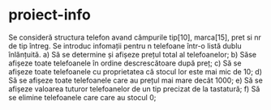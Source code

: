 # proiect-info

Se consideră structura telefon avand câmpurile tip[10], marca[15], pret si nr de tip întreg.
Se introduc infomații pentru n telefoane într-o listă dublu înlănțuită.
a) Să se determine și afișeze prețul total al telefoanelor;
b) Săse afișeze toate telefoanele în ordine descrescătoare după preț;
c) Să se afișeze toate telefoanele cu proprietatea că stocul lor este mai mic de 10;
d) Să se afișeze toate telefoanele care au prețul mai mare decât 1000;
e) Să se afișeze valoarea tuturor telefoanelor de un tip precizat de la tastatură;
f) Să se elimine telefoanele care care au stocul 0;   
